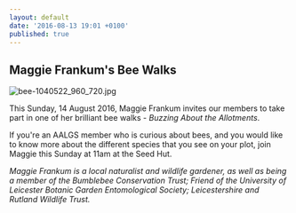 ```yaml
---
layout: default
date: '2016-08-13 19:01 +0100'
published: true
---
```

## Maggie Frankum's Bee Walks

![bee-1040522_960_720.jpg]({{site.baseurl}}/img/bee-1040522_960_720.jpg)

This Sunday, 14 August 2016, Maggie Frankum invites our members to take part in one of her brilliant bee walks - _Buzzing About the Allotments_.

If you're an AALGS member who is curious about bees, and you would like to know more about the different species that you see on your plot, join Maggie this Sunday at 11am at the Seed Hut.

_Maggie Frankum is a local naturalist and wildlife gardener, as well as being a member of the Bumblebee Conservation Trust; Friend of the University of Leicester Botanic Garden Entomological Society; Leicestershire and Rutland Wildlife Trust._
